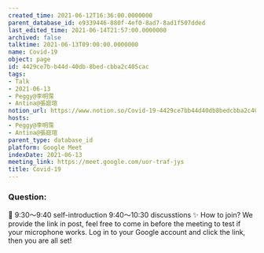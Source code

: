 ```yaml
---
created_time: 2021-06-12T16:36:00.0000000
parent_database_id: e9339446-880f-4ef0-8ad7-8ad1f507dded
last_edited_time: 2021-06-14T21:57:00.0000000
archived: false
talktime: 2021-06-13T09:00:00.0000000
name: Covid-19
object: page
id: 4429ce7b-b44d-40db-8bed-cbba2c405cac
tags:
- Talk
- 2021-06-13
- Peggy@李明霈
- Antina@張庭瑄
notion_url: https://www.notion.so/Covid-19-4429ce7bb44d40db8bedcbba2c405cac
hosts:
- Peggy@李明霈
- Antina@張庭瑄
parent_type: database_id
platform: Google Meet
indexDate: 2021-06-13
meeting_link: https://meet.google.com/uor-traf-jys
title: Covid-19
---
```


### Question:


   
   
   
   
   
📅
9:30～9:40 self-introduction
9:40～10:30 discusstions
✨
How to join?
We provide the link in post, feel free to come in before the meeting to test if your microphone works. Log in to your Google account and click the link, then you are all set!

